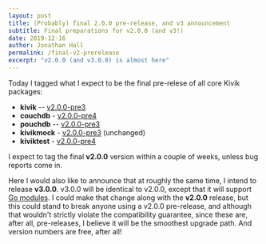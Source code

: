```yaml
---
layout: post
title: (Probably) final 2.0.0 pre-release, and v3 announcement
subtitle: Final preparations for v2.0.0 (and v3!)
date: 2019-12-16
author: Jonathan Hall
permalink: /final-v2-prerelease
excerpt: "v2.0.0 (and v3.0.0) is almost here"
---
```


Today I tagged what I expect to be the final pre-relese of all core Kivik packages:

- **kivik** -- [v2.0.0-pre3](https://github.com/go-kivik/kivik/releases/tag/v2.0.0-pre3)
- **couchdb** - [v2.0.0-pre4](https://github.com/go-kivik/couchdb/releases/tag/v2.0.0-pre4)
- **pouchdb** -- [v2.0.0-pre3](https://github.com/go-kivik/pouchdb/releases/tag/v2.0.0-pre3)
- **kivikmock** - [v2.0.0-pre3](https://github.com/go-kivik/kivikmock/releases/tag/v2.0.0-pre3) (unchanged)
- **kiviktest** - [v2.0.0-pre4](https://github.com/go-kivik/kiviktest/releases/tag/v2.0.0-pre4)

I expect to tag the final **v2.0.0** version within a couple of weeks, unless bug reports come in.

Here I would also like to announce that at roughly the same time, I intend to release **v3.0.0**. v3.0.0 will be identical to v2.0.0, except that it will support [Go modules](https://github.com/golang/go/wiki/Modules).  I could make that change along with the **v2.0.0** release, but this could stand to break anyone using a v2.0.0 pre-release, and although that wouldn't strictly violate the compatibility guarantee, since these are, after all, pre-releases, I believe it will be the smoothest upgrade path. And version numbers are free, after all!
